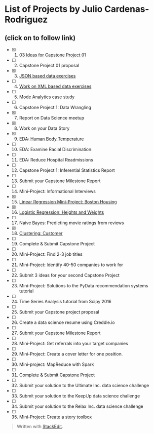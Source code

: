 List of Projects by Julio Cardenas-Rodriguez
============================================
(click on to follow link)
-------------------------
- [x] 1. [03 Ideas for Capstone Project 01](https://github.com/jdatascientist/SpringBoard/tree/master/Projects/01_Ideas_Capstone_01)
- [ ] 2. Capstone Project 01 proposal
- [x] 3. [JSON based data exercises](https://github.com/jdatascientist/SpringBoard/tree/master/Projects/03_Jason)
- [ ] 4. [Work on XML based data exercises](https://github.com/jdatascientist/SpringBoard/tree/master/Projects/04_Xml)
- [ ] 5. Mode Analytics case study
- [ ] 6. Capstone Project 1: Data Wrangling
- [x] 7. Report on Data Science meetup
- [x] 8. Work on your Data Story
- [x] 9. [EDA: Human Body Temperature](https://github.com/jdatascientist/SpringBoard/tree/master/Projects/09_EDA_Human_Body_Temperature)
- [ ] 10. EDA: Examine Racial Discrimination
- [ ] 11. EDA: Reduce Hospital Readmissions
- [ ] 12. Capstone Project 1: Inferential Statistics Report
- [ ] 13. Submit your Capstone Milestone Report
- [ ] 14. Mini-Project: Informational Interviews
- [x] 15. [Linear Regression Mini-Project: Boston Housing](https://github.com/jdatascientist/SpringBoard/tree/master/Projects/15_Linear_Regression)
- [x] 16. [Logistic Regression: Heights and Weights](https://github.com/JCardenasRdz/SpringBoard/blob/master/Projects/16_Logistic_Regression/Mini_Project_Logistic_Regression_Solution.ipynb)
- [ ] 17. Naive Bayes: Predicting movie ratings from reviews
- [x] 18. [Clustering: Customer](https://github.com/jdatascientist/SpringBoard/tree/master/Projects/18_Clustering)
- [ ] 19. Complete & Submit Capstone Project
- [ ] 20. Mini-Project: Find 2-3 job titles
- [ ] 21. Mini-Project: Identify 40-50 companies to work for
- [ ] 22. Submit 3 ideas for your second Capstone Project
- [ ] 23. Mini-Project: Solutions to the PyData recommendation systems tutorial
- [ ] 24. Time Series Analysis tutorial from Scipy 2016
- [ ] 25. Submit your Capstone project proposal
- [ ] 26. Create a data science resume using Creddle.io
- [ ] 27. Submit your Capstone Milestone Report
- [ ] 28. Mini-Project: Get referrals into your target companies
- [ ] 29. Mini-Project: Create a cover letter for one position.
- [ ] 30. Mini-project: MapReduce with Spark
- [ ] 31. Complete & Submit Capstone Project
- [ ] 32. Submit your solution to the Ultimate Inc. data science challenge
- [ ] 33. Submit your solution to the KeepUp data science challenge
- [ ] 34. Submit your solution to the Relax Inc. data science challenge
- [ ] 35. Mini-Project: Create a story toolbox

> Written with [StackEdit](https://stackedit.io/).
